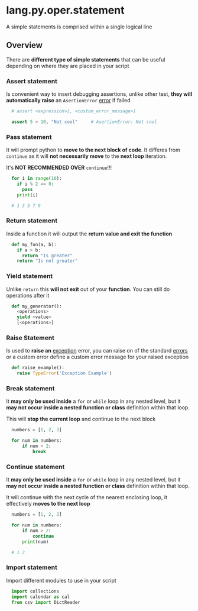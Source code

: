# lang.py.oper.statement

A simple statements is comprised within a single logical line

## Overview

There are **different type of simple statements** that can be useful depending
on where they are placed in your script

### Assert statement

Is convenient way to insert debugging assertions, unlike other test, **they will
automatically raise** an `AsertionError` [error](./t7gf.md) if failed

```py
  # assert <expression>[, <custom_error_message>]

  assert 5 > 10, "Not cool"     # AsertionError: Not cool
```

### Pass statement

It will prompt python to **move to the next block of code**. It differes from
`continue` as it will **not necessarily move** to the **next loop** iteration.

It's **NOT RECOMMENDED OVER** `continue`!!!

```py
  for i in range(10):
    if i % 2 == 0:
      pass
    print(i)

  # 1 3 5 7 9
```

### Return statement

Inside a function it will output the **return value and exit the function**

```py
  def my_fun(a, b):
    if a > b:
      return "Is greater"
    return "Is not greater"
```

### Yield statement

Unlike `return` this **will not exit** out of your **function**. You can still
do operations after it

```py
  def my_generator():
    <operations>
    yield <value>
    [<operations>]
```

### Raise Statement

Is used to **raise an** [exception](./wvgx.md) error, you can raise on of the standard
[errors](./t7gf.md) or a custom error define a custom error message for your raised
exception

```py
  def raise_example():
    raise TypeError('Exception Example')
```

### Break statement

It **may only be used inside** a `for` or `while` loop in any nested level, but
it **may not occur inside a nested function or class** definition within that
loop.

This will **stop the current loop** and continue to the next block

```py
  numbers = [1, 2, 3]

  for num in numbers:
      if num > 2:
          break
```

### Continue statement

It **may only be used inside** a `for` or `while` loop in any nested level, but
it **may not occur inside a nested function or class** definition within that
loop.

It will continue with the next cycle of the nearest enclosing loop, it
effectively **moves to the next loop**

```py
  numbers = [1, 2, 3]

  for num in numbers:
      if num > 2:
          continue
      print(num)

  # 1 3
```

### Import statement

Import different modules to use in your script

```py
  import collections
  import calendar as cal
  from csv import DictReader
```
